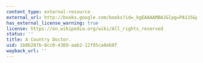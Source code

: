 ```yaml
---
content_type: external-resource
external_url: http://books.google.com/books?id=_kgEAAAAMBAJ&lpg=PA115&pg=PA115#v=onepage&q=&f=false
has_external_license_warning: true
license: https://en.wikipedia.org/wiki/All_rights_reserved
status: ''
title: A Country Doctor.
uid: 1b8b287b-8cc0-4369-aab2-12f85ca8eb8f
wayback_url: ''
---
```

